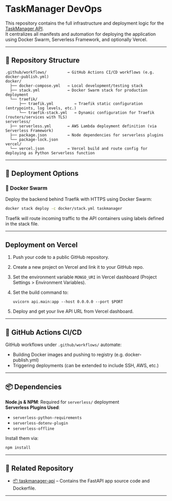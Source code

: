 # TaskManager DevOps

This repository contains the full infrastructure and deployment logic for the [TaskManager API](https://github.com/tahaelidrissi/taskmanager-api).  
It centralizes all manifests and automation for deploying the application using Docker Swarm, Serverless Framework, and optionally Vercel.

---

## 📁 Repository Structure

```
.github/workflows/         → GitHub Actions CI/CD workflows (e.g. docker-publish.yml)
docker/
  ├── docker-compose.yml   → Local development/testing stack
  ├── stack.yml            → Docker Swarm stack for production deployment
  └── traefik/
      ├── traefik.yml         → Traefik static configuration (entrypoints, log levels, etc.)
      └── traefik-stack.yml   → Dynamic configuration for Traefik (routers/services with TLS)
serverless/
  ├── serverless.yml       → AWS Lambda deployment definition (via Serverless Framework)
  ├── package.json         → Node dependencies for serverless plugins
  └── package-lock.json
vercel/
  └── vercel.json          → Vercel build and route config for deploying as Python Serverless function
```

---

## 🚀 Deployment Options

### 🐳 Docker Swarm

Deploy the backend behind Traefik with HTTPS using Docker Swarm:
```bash
docker stack deploy -c docker/stack.yml taskmanager
```

Traefik will route incoming traffic to the API containers using labels defined in the stack file.

---


## Deployment on Vercel

1. Push your code to a public GitHub repository.  
2. Create a new project on Vercel and link it to your GitHub repo.  
3. Set the environment variable `MONGO_URI` in Vercel dashboard (Project Settings > Environment Variables).  
4. Set the build command to:

   ```
   uvicorn api.main:app --host 0.0.0.0 --port $PORT
   ```

5. Deploy and get your live API URL from Vercel dashboard.


---

## 🔁 GitHub Actions CI/CD

GitHub workflows under `.github/workflows/` automate:
- Building Docker images and pushing to registry (e.g. docker-publish.yml)
- Triggering deployments (can be extended to include SSH, AWS, etc.)

---

## 📦 Dependencies

**Node.js & NPM**: Required for `serverless/` deployment  
**Serverless Plugins Used**:
- `serverless-python-requirements`
- `serverless-dotenv-plugin`
- `serverless-offline`

Install them via:
```bash
npm install
```

---

## 🔗 Related Repository

- [📦 taskmanager-api](https://github.com/tahaelidrissi/taskmanager-api) – Contains the FastAPI app source code and Dockerfile.

---

